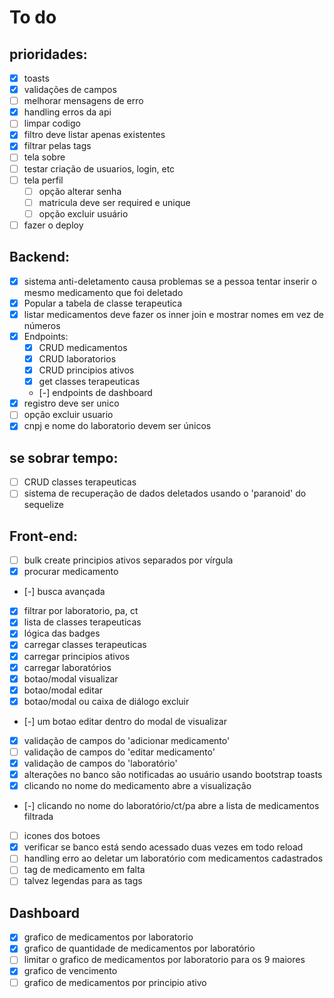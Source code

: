 # To do

## prioridades:

-   [x] toasts
-   [x] validações de campos
-   [ ] melhorar mensagens de erro
-   [x] handling erros da api
-   [ ] limpar codigo
-   [x] filtro deve listar apenas existentes
-   [x] filtrar pelas tags
-   [ ] tela sobre
-   [ ] testar criação de usuarios, login, etc
-   [ ] tela perfil
    -   [ ] opção alterar senha
    -   [ ] matricula deve ser required e unique
    -   [ ] opção excluir usuário
-   [ ] fazer o deploy

## Backend:

-   [x] sistema anti-deletamento causa problemas se a pessoa tentar inserir o mesmo medicamento que foi deletado
-   [x] Popular a tabela de classe terapeutica
-   [x] listar medicamentos deve fazer os inner join e mostrar nomes em vez de números
-   [x] Endpoints:
    -   [x] CRUD medicamentos
    -   [x] CRUD laboratorios
    -   [x] CRUD principios ativos
    -   [x] get classes terapeuticas
    -   [-] endpoints de dashboard
-   [x] registro deve ser unico
-   [ ] opção excluir usuario
-   [x] cnpj e nome do laboratorio devem ser únicos

## se sobrar tempo:

-   [ ] CRUD classes terapeuticas
-   [ ] sistema de recuperação de dados deletados usando o 'paranoid' do sequelize

## Front-end:

-   [ ] bulk create principios ativos separados por vírgula
-   [x] procurar medicamento
-   [-] busca avançada
-   [x] filtrar por laboratorio, pa, ct
-   [x] lista de classes terapeuticas
-   [x] lógica das badges
-   [x] carregar classes terapeuticas
-   [x] carregar principios ativos
-   [x] carregar laboratórios
-   [x] botao/modal visualizar
-   [x] botao/modal editar
-   [x] botao/modal ou caixa de diálogo excluir
-   [-] um botao editar dentro do modal de visualizar
-   [x] validação de campos do 'adicionar medicamento'
-   [ ] validação de campos do 'editar medicamento'
-   [x] validação de campos do 'laboratório'
-   [x] alterações no banco são notificadas ao usuário usando bootstrap toasts
-   [x] clicando no nome do medicamento abre a visualização
-   [-] clicando no nome do laboratório/ct/pa abre a lista de medicamentos filtrada
-   [ ] icones dos botoes
-   [x] verificar se banco está sendo acessado duas vezes em todo reload
-   [ ] handling erro ao deletar um laboratório com medicamentos cadastrados
-   [ ] tag de medicamento em falta
-   [ ] talvez legendas para as tags

## Dashboard

-   [x] grafico de medicamentos por laboratorio
-   [x] grafico de quantidade de medicamentos por laboratório
-   [ ] limitar o grafico de medicamentos por laboratorio para os 9 maiores
-   [x] grafico de vencimento
-   [ ] grafico de medicamentos por principio ativo
